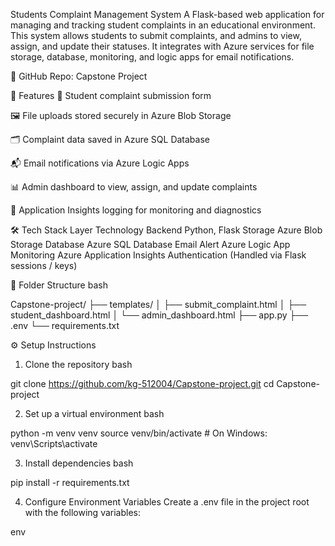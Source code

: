 Students Complaint Management System
A Flask-based web application for managing and tracking student complaints in an educational environment. This system allows students to submit complaints, and admins to view, assign, and update their statuses. It integrates with Azure services for file storage, database, monitoring, and logic apps for email notifications.

🔗 GitHub Repo: Capstone Project

🚀 Features
📝 Student complaint submission form

🖼️ File uploads stored securely in Azure Blob Storage

🗂️ Complaint data saved in Azure SQL Database

📬 Email notifications via Azure Logic Apps

📊 Admin dashboard to view, assign, and update complaints

🔐 Application Insights logging for monitoring and diagnostics

🛠️ Tech Stack
Layer	Technology
Backend	Python, Flask
Storage	Azure Blob Storage
Database	Azure SQL Database
Email Alert	Azure Logic App
Monitoring	Azure Application Insights
Authentication	(Handled via Flask sessions / keys)

📁 Folder Structure
bash

Capstone-project/
├── templates/
│   ├── submit_complaint.html
│   ├── student_dashboard.html
│   └── admin_dashboard.html
├── app.py
├── .env
└── requirements.txt

⚙️ Setup Instructions

1. Clone the repository
bash

git clone https://github.com/kg-512004/Capstone-project.git
cd Capstone-project

2. Set up a virtual environment
bash

python -m venv venv
source venv/bin/activate  # On Windows: venv\Scripts\activate

3. Install dependencies
bash

pip install -r requirements.txt

4. Configure Environment Variables
Create a .env file in the project root with the following variables:

env
